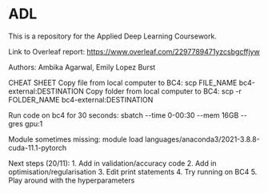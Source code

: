 # ADL

This is a repository for the Applied Deep Learning Coursework.

Link to Overleaf report: https://www.overleaf.com/2297789471yzcsbgcffjyw

Authors: Ambika Agarwal, Emily Lopez Burst

CHEAT SHEET
Copy file from local computer to BC4: scp FILE_NAME bc4-external:DESTINATION
Copy folder from local computer to BC4: scp -r FOLDER_NAME bc4-external:DESTINATION

Run code on bc4 for 30 seconds: sbatch --time 0-00:30 --mem 16GB --gres gpu:1

Module sometimes missing: module load languages/anaconda3/2021-3.8.8-cuda-11.1-pytorch


Next steps (20/11):
    1. Add in validation/accuracy code
    2. Add in optimisation/regularisation
    3. Edit print statements
    4. Try running on BC4
    5. Play around with the hyperparameters